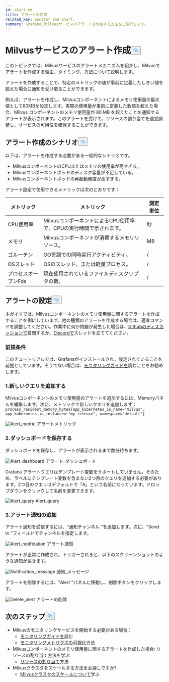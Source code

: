 ```yaml
---
id: alert.md
title: アラートの作成
related_key: monitor and alert.
summary: GrafanaでMilvusサービスのアラートを作成する方法をご紹介します。
---
```

<h1 id="Create-an-Alert-for-Milvus-Services" class="common-anchor-header">Milvusサービスのアラート作成<button data-href="#Create-an-Alert-for-Milvus-Services" class="anchor-icon" translate="no">
      <svg translate="no"
        aria-hidden="true"
        focusable="false"
        height="20"
        version="1.1"
        viewBox="0 0 16 16"
        width="16"
      >
        <path
          fill="#0092E4"
          fill-rule="evenodd"
          d="M4 9h1v1H4c-1.5 0-3-1.69-3-3.5S2.55 3 4 3h4c1.45 0 3 1.69 3 3.5 0 1.41-.91 2.72-2 3.25V8.59c.58-.45 1-1.27 1-2.09C10 5.22 8.98 4 8 4H4c-.98 0-2 1.22-2 2.5S3 9 4 9zm9-3h-1v1h1c1 0 2 1.22 2 2.5S13.98 12 13 12H9c-.98 0-2-1.22-2-2.5 0-.83.42-1.64 1-2.09V6.25c-1.09.53-2 1.84-2 3.25C6 11.31 7.55 13 9 13h4c1.45 0 3-1.69 3-3.5S14.5 6 13 6z"
        ></path>
      </svg>
    </button></h1><p>このトピックでは、Milvusサービスのアラートメカニズムを紹介し、Milvusでアラートを作成する理由、タイミング、方法について説明します。</p>
<p>アラートを作成することで、特定のメトリックの値が事前に定義したしきい値を超えた場合に通知を受け取ることができます。</p>
<p>例えば、アラートを作成し、Milvusコンポーネントによるメモリ使用量の最大値として80MBを設定します。実際の使用量が事前に定義した数値を超えた場合、Milvus コンポーネントのメモリ使用量が 80 MB を超えたことを通知するアラートが表示されます。このアラートを受けて、リソースの割り当てを適宜調整し、サービスの可用性を確保することができます。</p>
<h2 id="Scenarios-for-creating-alerts" class="common-anchor-header">アラート作成のシナリオ<button data-href="#Scenarios-for-creating-alerts" class="anchor-icon" translate="no">
      <svg translate="no"
        aria-hidden="true"
        focusable="false"
        height="20"
        version="1.1"
        viewBox="0 0 16 16"
        width="16"
      >
        <path
          fill="#0092E4"
          fill-rule="evenodd"
          d="M4 9h1v1H4c-1.5 0-3-1.69-3-3.5S2.55 3 4 3h4c1.45 0 3 1.69 3 3.5 0 1.41-.91 2.72-2 3.25V8.59c.58-.45 1-1.27 1-2.09C10 5.22 8.98 4 8 4H4c-.98 0-2 1.22-2 2.5S3 9 4 9zm9-3h-1v1h1c1 0 2 1.22 2 2.5S13.98 12 13 12H9c-.98 0-2-1.22-2-2.5 0-.83.42-1.64 1-2.09V6.25c-1.09.53-2 1.84-2 3.25C6 11.31 7.55 13 9 13h4c1.45 0 3-1.69 3-3.5S14.5 6 13 6z"
        ></path>
      </svg>
    </button></h2><p>以下は、アラートを作成する必要がある一般的なシナリオです。</p>
<ul>
<li>MilvusコンポーネントのCPUまたはメモリの使用率が高すぎる。</li>
<li>Milvusコンポーネントポッドのディスク容量が不足している。</li>
<li>Milvusコンポーネントポッドの再起動頻度が高すぎる。</li>
</ul>
<p>アラート設定で使用できるメトリックは次のとおりです：</p>
<table>
<thead>
<tr><th>メトリック</th><th>メトリック</th><th>測定単位</th></tr>
</thead>
<tbody>
<tr><td>CPU使用率</td><td>MilvusコンポーネントによるCPU使用率で、CPUの実行時間で示されます。</td><td>秒</td></tr>
<tr><td>メモリ</td><td>Milvusコンポーネントが消費するメモリリソース。</td><td>MB</td></tr>
<tr><td>ゴルーチン</td><td>GO言語での同時実行アクティビティ。</td><td>/</td></tr>
<tr><td>OSスレッド</td><td>OSのスレッド、または軽量プロセス。</td><td>/</td></tr>
<tr><td>プロセスオープンFds</td><td>現在使用されているファイルディスクリプタの数。</td><td>/</td></tr>
</tbody>
</table>
<h2 id="Set-up-alerts" class="common-anchor-header">アラートの設定<button data-href="#Set-up-alerts" class="anchor-icon" translate="no">
      <svg translate="no"
        aria-hidden="true"
        focusable="false"
        height="20"
        version="1.1"
        viewBox="0 0 16 16"
        width="16"
      >
        <path
          fill="#0092E4"
          fill-rule="evenodd"
          d="M4 9h1v1H4c-1.5 0-3-1.69-3-3.5S2.55 3 4 3h4c1.45 0 3 1.69 3 3.5 0 1.41-.91 2.72-2 3.25V8.59c.58-.45 1-1.27 1-2.09C10 5.22 8.98 4 8 4H4c-.98 0-2 1.22-2 2.5S3 9 4 9zm9-3h-1v1h1c1 0 2 1.22 2 2.5S13.98 12 13 12H9c-.98 0-2-1.22-2-2.5 0-.83.42-1.64 1-2.09V6.25c-1.09.53-2 1.84-2 3.25C6 11.31 7.55 13 9 13h4c1.45 0 3-1.69 3-3.5S14.5 6 13 6z"
        ></path>
      </svg>
    </button></h2><p>本ガイドでは、Milvusコンポーネントのメモリ使用量に関するアラートを作成することを例にしています。他の種類のアラートを作成する場合は、適宜コマンドを調整してください。作業中に何か問題が発生した場合は、<a href="https://github.com/milvus-io/milvus/discussions">Githubのディスカッションで</a>質問するか、<a href="https://discord.com/invite/8uyFbECzPX">Discordで</a>スレッドを立ててください。</p>
<h3 id="Prerequisites" class="common-anchor-header">前提条件</h3><p>このチュートリアルでは、Grafanaがインストールされ、設定されていることを前提としています。そうでない場合は、<a href="/docs/ja/v2.4.x/monitor.md">モニタリングガイドを</a>読むことをお勧めします。</p>
<h3 id="1-Add-a-new-query" class="common-anchor-header">1.新しいクエリを追加する</h3><p>Milvusコンポーネントのメモリ使用量のアラートを追加するには、Memoryパネルを編集します。次に、メトリックで新しいクエリを追加します：<code translate="no">process_resident_memory_bytes{app_kubernetes_io_name=&quot;milvus&quot;, app_kubernetes_io_instance=~&quot;my-release&quot;, namespace=&quot;default&quot;}</code></p>
<p>
  
   <span class="img-wrapper"> <img translate="no" src="/docs/v2.4.x/assets/alert_metric.png" alt="Alert_metric" class="doc-image" id="alert_metric" />
   </span> <span class="img-wrapper"> <span>アラートメトリック</span> </span></p>
<h3 id="2-Save-the-dashboard" class="common-anchor-header">2.ダッシュボードを保存する</h3><p>ダッシュボードを保存し、アラートが表示されるまで数分待ちます。</p>
<p>
  
   <span class="img-wrapper"> <img translate="no" src="/docs/v2.4.x/assets/alert_dashboard.png" alt="Alert_dashboard" class="doc-image" id="alert_dashboard" />
   </span> <span class="img-wrapper"> <span>アラート_ダッシュボード</span> </span></p>
<p>Grafana アラートクエリはテンプレート変数をサポートしていません。そのため、ラベルにテンプレート変数を含まない2つ目のクエリを追加する必要があります。2つ目のクエリはデフォルトで「A」という名前になっています。ドロップダウンをクリックして名前を変更できます。</p>
<p>
  
   <span class="img-wrapper"> <img translate="no" src="/docs/v2.4.x/assets/alert_query.png" alt="Alert_query" class="doc-image" id="alert_query" />
   </span> <span class="img-wrapper"> <span>Alert_query</span> </span></p>
<h3 id="3-Add-alert-notifications" class="common-anchor-header">3.アラート通知の追加</h3><p>アラート通知を受信するには、&quot;通知チャンネル &quot;を追加します。次に、&quot;Send to &quot;フィールドでチャンネルを指定します。</p>
<p>
  
   <span class="img-wrapper"> <img translate="no" src="/docs/v2.4.x/assets/alert_notification.png" alt="Alert_notification" class="doc-image" id="alert_notification" />
   </span> <span class="img-wrapper"> <span>アラート通知</span> </span></p>
<p>アラートが正常に作成され、トリガーされると、以下のスクリーンショットのような通知が届きます。</p>
<p>
  
   <span class="img-wrapper"> <img translate="no" src="/docs/v2.4.x/assets/notification_message.png" alt="Notification_message" class="doc-image" id="notification_message" />
   </span> <span class="img-wrapper"> <span>通知_メッセージ</span> </span></p>
<p>アラートを削除するには、"Alert "パネルに移動し、削除ボタンをクリックします。</p>
<p>
  
   <span class="img-wrapper"> <img translate="no" src="/docs/v2.4.x/assets/delete_alert.png" alt="Delete_alert" class="doc-image" id="delete_alert" />
   </span> <span class="img-wrapper"> <span>アラートの削除</span> </span></p>
<h2 id="Whats-next" class="common-anchor-header">次のステップ<button data-href="#Whats-next" class="anchor-icon" translate="no">
      <svg translate="no"
        aria-hidden="true"
        focusable="false"
        height="20"
        version="1.1"
        viewBox="0 0 16 16"
        width="16"
      >
        <path
          fill="#0092E4"
          fill-rule="evenodd"
          d="M4 9h1v1H4c-1.5 0-3-1.69-3-3.5S2.55 3 4 3h4c1.45 0 3 1.69 3 3.5 0 1.41-.91 2.72-2 3.25V8.59c.58-.45 1-1.27 1-2.09C10 5.22 8.98 4 8 4H4c-.98 0-2 1.22-2 2.5S3 9 4 9zm9-3h-1v1h1c1 0 2 1.22 2 2.5S13.98 12 13 12H9c-.98 0-2-1.22-2-2.5 0-.83.42-1.64 1-2.09V6.25c-1.09.53-2 1.84-2 3.25C6 11.31 7.55 13 9 13h4c1.45 0 3-1.69 3-3.5S14.5 6 13 6z"
        ></path>
      </svg>
    </button></h2><ul>
<li>Milvusのモニタリングサービスを開始する必要がある場合：<ul>
<li><a href="/docs/ja/v2.4.x/monitor.md">モニタリングガイドを</a>読む</li>
<li><a href="/docs/ja/v2.4.x/visualize.md">モニタリングメトリクスの可視化</a>方法</li>
</ul></li>
<li>Milvusコンポーネントのメモリ使用量に関するアラートを作成した場合: リソースの割り当て方法を学ぶ<ul>
<li><a href="/docs/ja/v2.4.x/allocate.md#standalone">リソースの割り当て</a>方法</li>
</ul></li>
<li>Milvusクラスタをスケールする方法をお探しですか?<ul>
<li><a href="/docs/ja/v2.4.x/scaleout.md">Milvusクラスタのスケールについて</a>学ぶ</li>
</ul></li>
</ul>
